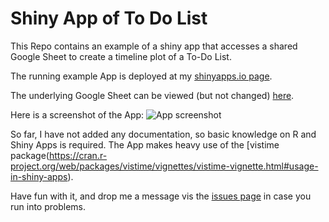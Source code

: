 # Shiny App of To Do List
This Repo contains an example of a shiny app that accesses a shared Google Sheet to create a timeline plot of a To-Do List. 

The running example App is deployed at my [shinyapps.io page](https://peter-t-ruehr.shinyapps.io/to-do-list/).

The underlying Google Sheet can be viewed (but not changed) [here](https://docs.google.com/spreadsheets/d/1HxKdDuA7pt1r-LGCbkwBYxr4jZ2Tvwq2GBRBf3skKho/).

Here is a screenshot of the App:
![App screenshot](https://live.staticflickr.com/65535/52815732388_7f9be37870_o.png)

So far, I have not added any documentation, so basic knowledge on R and Shiny Apps is required. The App makes heavy use of the [vistime package(https://cran.r-project.org/web/packages/vistime/vignettes/vistime-vignette.html#usage-in-shiny-apps).

Have fun with it, and drop me a message vis the [issues page](https://github.com/Peter-T-Ruehr/To-Do-List-in-R-example/issues) in case you run into problems.
